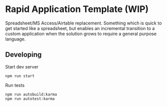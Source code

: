 # Rapid Application Template (WIP)

Spreadsheet/MS Access/Airtable replacement. Something which is quick to get started like a spreadsheet, but enables an
incremental transition to a custom application when the solution grows to require a general purpose language.

## Developing

Start dev server

    npm run start

Run tests

    npm run autobuild:karma
    npm run autotest:karma
